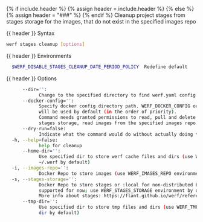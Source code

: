 {% if include.header %}
{% assign header = include.header %}
{% else %}
{% assign header = "###" %}
{% endif %}
Cleanup project stages from stages storage for the images, that do not exist in the specified 
images repo

{{ header }} Syntax

```bash
werf stages cleanup [options]
```

{{ header }} Environments

```bash
  $WERF_DISABLE_STAGES_CLEANUP_DATE_PERIOD_POLICY  Redefine default 
```

{{ header }} Options

```bash
      --dir='':
            Change to the specified directory to find werf.yaml config
      --docker-config='':
            Specify docker config directory path. WERF_DOCKER_CONFIG or DOCKER_CONFIG or ~/.docker 
            will be used by default (in the order of priority).
            Command needs granted permissions to read, pull and delete images from the specified 
            stages storage, read images from the specified images repo.
      --dry-run=false:
            Indicate what the command would do without actually doing that
  -h, --help=false:
            help for cleanup
      --home-dir='':
            Use specified dir to store werf cache files and dirs (use WERF_HOME environment or 
            ~/.werf by default)
  -i, --images-repo='':
            Docker Repo to store images (use WERF_IMAGES_REPO environment by default)
  -s, --stages-storage='':
            Docker Repo to store stages or :local for non-distributed build (only :local is 
            supported for now; use WERF_STAGES_STORAGE environment by default).
            More info about stages: https://flant.github.io/werf/reference/build/stages.html
      --tmp-dir='':
            Use specified dir to store tmp files and dirs (use WERF_TMP environment or system tmp 
            dir by default)
```

